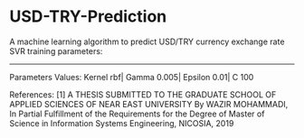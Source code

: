 # USD-TRY-Prediction
A machine learning algorithm to predict USD/TRY currency exchange rate
SVR training parameters:
_________________________
Parameters Values: 
Kernel      rbf|
Gamma       0.005|
Epsilon     0.01|
C           100

References:
[1] A THESIS SUBMITTED TO THE GRADUATE SCHOOL OF APPLIED SCIENCES OF NEAR EAST UNIVERSITY By WAZIR MOHAMMADI, In Partial Fulfillment of the Requirements for the Degree of Master of Science in Information Systems Engineering, NICOSIA, 2019
